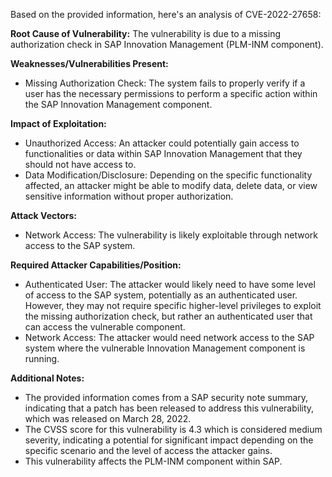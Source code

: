 Based on the provided information, here's an analysis of CVE-2022-27658:

**Root Cause of Vulnerability:**
The vulnerability is due to a missing authorization check in SAP Innovation Management (PLM-INM component).

**Weaknesses/Vulnerabilities Present:**
- Missing Authorization Check: The system fails to properly verify if a user has the necessary permissions to perform a specific action within the SAP Innovation Management component.

**Impact of Exploitation:**
- Unauthorized Access: An attacker could potentially gain access to functionalities or data within SAP Innovation Management that they should not have access to.
- Data Modification/Disclosure: Depending on the specific functionality affected, an attacker might be able to modify data, delete data, or view sensitive information without proper authorization.

**Attack Vectors:**
- Network Access: The vulnerability is likely exploitable through network access to the SAP system.

**Required Attacker Capabilities/Position:**
- Authenticated User:  The attacker would likely need to have some level of access to the SAP system, potentially as an authenticated user. However, they may not require specific higher-level privileges to exploit the missing authorization check, but rather an authenticated user that can access the vulnerable component.
- Network Access:  The attacker would need network access to the SAP system where the vulnerable Innovation Management component is running.

**Additional Notes:**
- The provided information comes from a SAP security note summary, indicating that a patch has been released to address this vulnerability, which was released on March 28, 2022.
- The CVSS score for this vulnerability is 4.3 which is considered medium severity, indicating a potential for significant impact depending on the specific scenario and the level of access the attacker gains.
- This vulnerability affects the PLM-INM component within SAP.